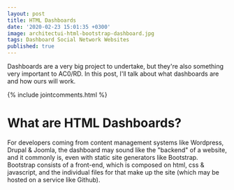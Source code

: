 ```yaml
---
layout: post
title: HTML Dashboards
date: '2020-02-23 15:01:35 +0300'
image: architectui-html-bootstrap-dashboard.jpg
tags: Dashboard Social Network Websites
published: true
---
```

Dashboards are a very big project to undertake, but they're also something very important to AC0/RD. In this post, I'll talk about what dashboards are and how ours will work.

{% include jointcomments.html %}

# What are HTML Dashboards?
For developers coming from content management systems like Wordpress, Drupal & Joomla, the dashboard may sound like the "backend" of a website, and it commonly is, even with static site generators like Bootstrap. Bootstrap consists of a front-end, which is composed on html, css & javascript, and the individual files for that make up the site (which may be hosted on a service like Github). 